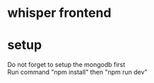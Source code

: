 # whisper frontend

# setup <br>
Do not forget to setup the mongodb first <br>
Run command "npm install" then "npm run dev"

